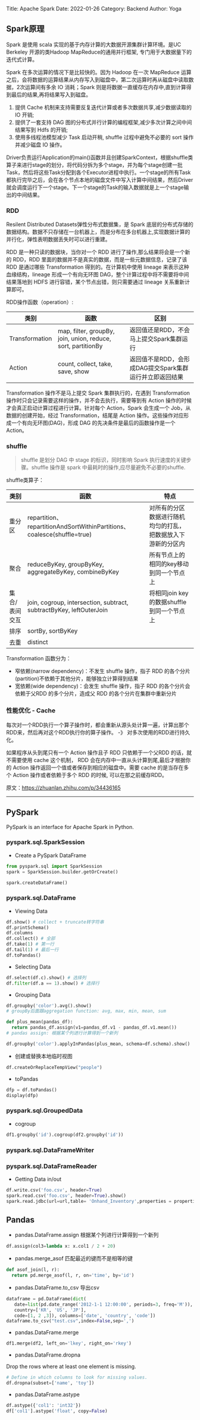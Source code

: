 Title: Apache Spark
Date: 2022-01-26
Category: Backend
Author: Yoga

## Spark原理

Spark 是使用 scala 实现的基于内存计算的大数据开源集群计算环境。是UC Berkeley 开源的类Hadoop MapReduce的通用并行框架, 专门用于大数据量下的迭代式计算。

Spark 在多次运算的情况下是比较快的。因为 Hadoop 在一次 MapReduce 运算之后，会将数据的运算结果从内存写入到磁盘中，第二次运算时再从磁盘中读取数据，2次运算间有多余 IO 消耗；Spark 则是将数据一直缓存在内存中,直到计算得到最后的结果,再将结果写入到磁盘。 

1. 提供 Cache 机制来支持需要反复迭代计算或者多次数据共享,减少数据读取的 IO 开销;
2. 提供了一套支持 DAG 图的分布式并行计算的编程框架,减少多次计算之间中间结果写到 Hdfs 的开销;
3. 使用多线程池模型减少 Task 启动开稍, shuffle 过程中避免不必要的 sort 操作并减少磁盘 IO 操作。

Driver负责运行Application的main()函数并且创建SparkContext，根据shuffle类算子来进行stage的划分，将代码分拆为多个stage，并为每个stage创建一批Task，然后将这些Task分配到各个Executor进程中执行。一个stage的所有Task都执行完毕之后，会在各个节点本地的磁盘文件中写入计算中间结果，然后Driver就会调度运行下一个stage。下一个stage的Task的输入数据就是上一个stage输出的中间结果。

### RDD

Resilent Distributed Datasets弹性分布式数据集，是 Spark 底层的分布式存储的数据结构。数据不只存储在一台机器上，而是分布在多台机器上,实现数据计算的并行化，弹性表明数据丢失时可以进行重建。

RDD 是一种只读的数据块，当你对一个 RDD 进行了操作,那么结果将会是一个新的 RDD，RDD 里面的数据并不是真实的数据，而是一些元数据信息，记录了该 RDD 是通过哪些 Transformation 得到的。在计算机中使用 lineage 来表示这种血缘结构，lineage 形成一个有向无环图 DAG，整个计算过程中将不需要将中间结果落地到 HDFS 进行容错，某个节点出错，则只需要通过 lineage 关系重新计算即可。

RDD操作函数（operation）:

类别 | 函数 | 区别
| - | - | -
Transformation | map, filter, groupBy, join, union, reduce, sort, partitionBy | 返回值还是RDD，不会马上提交Spark集群运行
Action | count, collect, take, save, show | 返回值不是RDD，会形成DAG提交Spark集群运行并立即返回结果

Transformation 操作不是马上提交 Spark 集群执行的，在遇到 Transformation 操作时只会记录需要这样的操作，并不会去执行，需要等到有 Action 操作的时候才会真正启动计算过程进行计算。针对每个 Action，Spark 会生成一个 Job，从数据的创建开始，经过 Transformation，结尾是 Action 操作。这些操作对应形成一个有向无环图(DAG)，形成 DAG 的先决条件是最后的函数操作是一个Action。

### shuffle

> shuffle 是划分 DAG 中 stage 的标识，同时影响 Spark 执行速度的关键步骤。shuffle 操作是 spark 中最耗时的操作,应尽量避免不必要的shuffle.

shuffle类算子：

类别 | 函数 | 特点
| - | - | -
重分区 | repartition、repartitionAndSortWithinPartitions、coalesce(shuffle=true) | 对所有的分区数据进行随机均匀的打乱，把数据放入下游新的分区内
聚合 | reduceByKey, groupByKey, aggregateByKey, combineByKey | 所有节点上的相同的key移动到同一个节点上
集合/表间交互 | join, cogroup, intersection, subtract, subtractByKey, leftOuterJoin | 将相同join key的数据shuffle到同一个节点上
排序 | sortBy, sortByKey |
去重 | distinct

Transformation 函数分为：
* 窄依赖(narrow dependency)：不发生 shuffle 操作，指子 RDD 的各个分片(partition)不依赖于其他分片，能够独立计算得到结果
* 宽依赖(wide dependency)：会发生 shuffle 操作，指子 RDD 的各个分片会依赖于父RDD 的多个分片，造成父 RDD 的各个分片在集群中重新分片

### 性能优化 - Cache

每次对一个RDD执行一个算子操作时，都会重新从源头处计算一遍，计算出那个RDD来，然后再对这个RDD执行你的算子操作。 -》 对多次使用的RDD进行持久化。

如果程序从头到尾只有一个 Action 操作且子 RDD 只依赖于一个父RDD 的话，就不需要使用 cache 这个机制， RDD 会在内存中一直从头计算到尾,最后才根据你的 Action 操作返回一个值或者保存到相应的磁盘中。需要 cache 的是当存在多个 Action 操作或者依赖于多个 RDD 的时候, 可以在那之前缓存RDD。

原文：https://zhuanlan.zhihu.com/p/34436165

---

## PySpark

PySpark is an interface for Apache Spark in Python.

### pyspark.sql.SparkSession

* Create a PySpark DataFrame
```python
from pyspark.sql import SparkSession
spark = SparkSession.builder.getOrCreate()

spark.createDataFrame()
```

### pyspark.sql.DataFrame

* Viewing Data
```python
df.show() # collect + truncate转字符串
df.printSchema()
df.columns
df.collect() # 全部
df.take(1) # 第一行
df.tail(1) # 最后一行
df.toPandas()
```

* Selecting Data
```python
df.select(df.c).show() # 选择列
df.filter(df.a == 1).show() # 选择行
```

* Grouping Data
```python
df.groupby('color').avg().show()
# groupBy后面跟aggregation function: avg, max, min, mean, sum

def plus_mean(pandas_df):
  return pandas_df.assign(v1=pandas_df.v1 - pandas_df.v1.mean())
# pandas assign: 根据某个列进行计算得到一个新列

df.groupby('color').applyInPandas(plus_mean, schema=df.schema).show()
```

* 创建或替换本地临时视图
```python
df.createOrReplaceTempView("people")
```

* toPandas

```python
dfp = df.toPandas()
display(dfp)
```

### pyspark.sql.GroupedData

* cogroup
```python
df1.groupby('id').cogroup(df2.groupby('id'))
```

### pyspark.sql.DataFrameWriter
### pyspark.sql.DataFrameReader

* Getting Data in/out

```python
df.write.csv('foo.csv', header=True)
spark.read.csv('foo.csv', header=True).show()
spark.read.jdbc(url=url,table= 'Onhand_Inventory',properties = properties)
```

## Pandas

* pandas.DataFrame.assign 根据某个列进行计算得到一个新列

```python
df.assign(col3=lambda x: x.col1 / 2 + 20)
```

* pandas.merge_asof 匹配最近的键而不是相等的键

```python
def asof_join(l, r):
  return pd.merge_asof(l, r, on='time', by='id')
```

* pandas.DataFrame.to_csv 导出csv

```python
dataframe = pd.DataFrame(dict(
   date=list(pd.date_range('2012-1-1 12:00:00', periods=3, freq='M')),
   country=['KR', 'US', 'JP'],
   code=[1, 2 ,3]), columns=['date', 'country', 'code'])
dataframe.to_csv("test.csv",index=False,sep=',')
```

* pandas.DataFrame.merge

```python
df1.merge(df2, left_on='lkey', right_on='rkey')
```

* pandas.DataFrame.dropna

Drop the rows where at least one element is missing.

```python
# Define in which columns to look for missing values.
df.dropna(subset=['name', 'toy'])
```

* pandas.DataFrame.astype

```python
df.astype({'col1': 'int32'})
df['col1'].astype('float', copy=False)
```